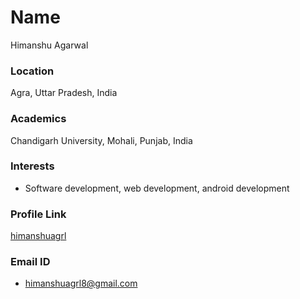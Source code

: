 # Name

Himanshu Agarwal

### Location

Agra, Uttar Pradesh, India

### Academics

Chandigarh University, Mohali, Punjab, India

### Interests

- Software development, web development, android development

### Profile Link

[himanshuagrl](https://github.com/himanshuagrl)

### Email ID

- himanshuagrl8@gmail.com
